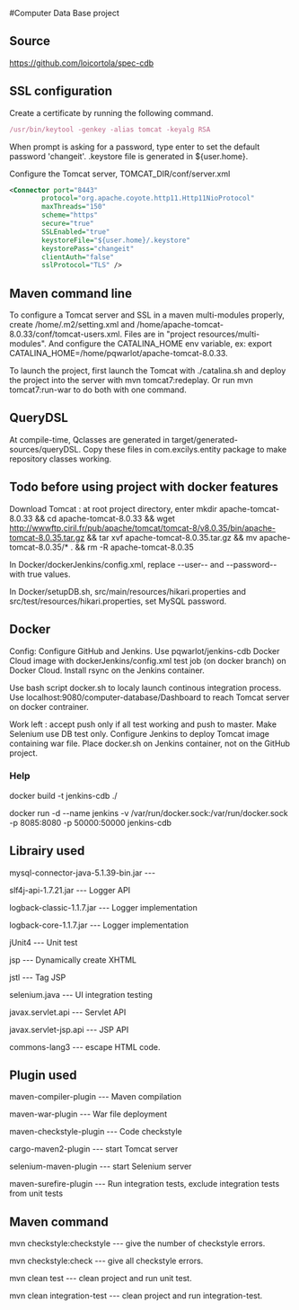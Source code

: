 #Computer Data Base project

## Source

https://github.com/loicortola/spec-cdb

## SSL configuration

Create a certificate by running the following command.

```javascript
/usr/bin/keytool -genkey -alias tomcat -keyalg RSA
```

When prompt is asking for a password, type enter to set the default password 'changeit'. .keystore file is generated in ${user.home}.

Configure the Tomcat server, TOMCAT_DIR/conf/server.xml

```xml
<Connector port="8443" 
		protocol="org.apache.coyote.http11.Http11NioProtocol"
		maxThreads="150" 
		scheme="https"
		secure="true"
		SSLEnabled="true"
		keystoreFile="${user.home}/.keystore"
		keystorePass="changeit"
		clientAuth="false"
		sslProtocol="TLS" />
```

## Maven command line

To configure a Tomcat server and SSL in a maven multi-modules properly, create /home/.m2/setting.xml and /home/apache-tomcat-8.0.33/conf/tomcat-users.xml. Files are in "project resources/multi-modules". And configure the CATALINA_HOME env variable, ex: export CATALINA_HOME=/home/pqwarlot/apache-tomcat-8.0.33.

To launch the project, first launch the Tomcat with ./catalina.sh and deploy the project into the server with mvn tomcat7:redeplay. Or run mvn tomcat7:run-war to do both with one command.

## QueryDSL

At compile-time, Qclasses are generated in target/generated-sources/queryDSL. Copy these files in com.excilys.entity package to make repository classes working.

## Todo before using project with docker features

Download Tomcat : at root project directory, enter mkdir apache-tomcat-8.0.33 && cd apache-tomcat-8.0.33 && wget http://wwwftp.ciril.fr/pub/apache/tomcat/tomcat-8/v8.0.35/bin/apache-tomcat-8.0.35.tar.gz && tar xvf apache-tomcat-8.0.35.tar.gz && mv apache-tomcat-8.0.35/* . && rm -R apache-tomcat-8.0.35

In Docker/dockerJenkins/config.xml, replace --user-- and --password-- with true values.

In Docker/setupDB.sh, src/main/resources/hikari.properties and src/test/resources/hikari.properties, set MySQL password.

## Docker

Config: Configure GitHub and Jenkins. Use pqwarlot/jenkins-cdb Docker Cloud image with dockerJenkins/config.xml test job (on docker branch) on Docker Cloud. Install rsync on the Jenkins container.

Use bash script docker.sh to localy launch continous integration process. Use localhost:9080/computer-database/Dashboard to reach Tomcat server on docker contrainer.

Work left : accept push only if all test working and push to master. Make Selenium use DB test only. Configure Jenkins to deploy Tomcat image containing war file. Place docker.sh on Jenkins container, not on the GitHub project.

### Help

docker build -t jenkins-cdb ./

docker run -d --name jenkins -v /var/run/docker.sock:/var/run/docker.sock -p 8085:8080 -p 
50000:50000 jenkins-cdb

## Librairy used

mysql-connector-java-5.1.39-bin.jar --- 

slf4j-api-1.7.21.jar --- Logger API

logback-classic-1.1.7.jar --- Logger implementation

logback-core-1.1.7.jar --- Logger implementation

jUnit4 --- Unit test

jsp --- Dynamically create XHTML

jstl --- Tag JSP

selenium.java --- UI integration testing

javax.servlet.api --- Servlet API

javax.servlet-jsp.api --- JSP API

commons-lang3 --- escape HTML code.

## Plugin used

maven-compiler-plugin --- Maven compilation

maven-war-plugin --- War file deployment

maven-checkstyle-plugin --- Code checkstyle

cargo-maven2-plugin --- start Tomcat server

selenium-maven-plugin --- start Selenium server

maven-surefire-plugin --- Run integration tests, exclude integration tests from unit tests

## Maven command

mvn checkstyle:checkstyle --- give the number of checkstyle errors.

mvn checkstyle:check --- give all checkstyle errors.

mvn clean test --- clean project and run unit test.

mvn clean integration-test --- clean project and run integration-test.